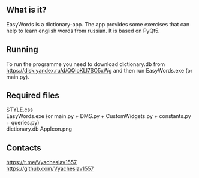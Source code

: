 What is it?
-----------
EasyWords is a dictionary-app. The app provides some exercises that can help to learn english words from russian. It is
based on PyQt5.

Running
------------
To run the programme you need to download dictionary.db from https://disk.yandex.ru/d/QQloKLl7SO5xWg
and then run EasyWords.exe (or main.py).

Required files
--------------
STYLE.css <br>
EasyWords.exe (or main.py + DMS.py + CustomWidgets.py + constants.py + queries.py) <br>
dictionary.db AppIcon.png

Contacts
--------
https://t.me/Vyacheslav1557 <br>
https://github.com/Vyacheslav1557